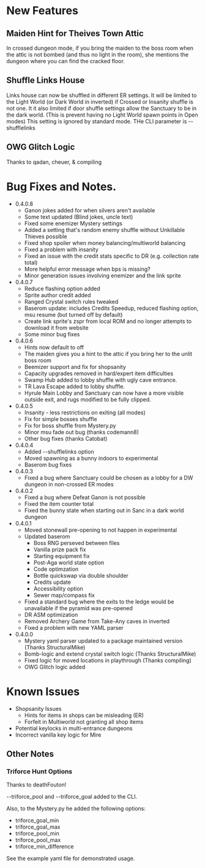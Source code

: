 # New Features

## Maiden Hint for Theives Town Attic

In crossed dungeon mode, if you bring the maiden to the boss room when the attic is not bombed (and thus no light in the room), she mentions the dungeon where you can find the cracked floor.

## Shuffle Links House

Links house can now be shuffled in different ER settings. It will be limited to the Light World (or Dark World in inverted) if Crossed or Insanity shuffle is not one. It it also limited if door shuffle settings allow the Sanctuary to be in the dark world. (This is prevent having no Light World spawn points in Open modes) This setting is ignored by standard mode. THe CLI parameter is --shufflelinks

## OWG Glitch Logic

Thanks to qadan, cheuer, & compiling

# Bug Fixes and Notes.

* 0.4.0.8
	* Ganon jokes added for when silvers aren't available
	* Some text updated (Blind jokes, uncle text)
	* Fixed some enemizer Mystery settings
	* Added a setting that's random enemy shuffle without Unkillable Thieves possible
	* Fixed shop spoiler when money balancing/multiworld balancing
	* Fixed a problem with insanity
	* Fixed an issue with the credit stats specific to DR (e.g. collection rate total)
	* More helpful error message when bps is missing?
	* Minor generation issues involving enemizer and the link sprite
* 0.4.0.7
	* Reduce flashing option added
	* Sprite author credit added
	* Ranged Crystal switch rules tweaked
	* Baserom update: includes Credits Speedup, reduced flashing option, msu resume (but turned off by default)
	* Create link sprite's zspr from local ROM and no longer attempts to download it from website
	* Some minor bug fixes
* 0.4.0.6
	* Hints now default to off
	* The maiden gives you a hint to the attic if you bring her to the unlit boss room
	* Beemizer support and fix for shopsanity
	* Capacity upgrades removed in hard/expert item difficulties
	* Swamp Hub added to lobby shuffle with ugly cave entrance.
	* TR Lava Escape added to lobby shuffle.
	* Hyrule Main Lobby and Sanctuary can now have a more visible outside exit, and rugs modified to be fully clipped. 
* 0.4.0.5
	* Insanity - less restrictions on exiting (all modes)
	* Fix for simple bosses shuffle
	* Fix for boss shuffle from Mystery.py
	* Minor msu fade out bug (thanks codemann8)
	* Other bug fixes (thanks Catobat)
* 0.4.0.4
	* Added --shufflelinks option
	* Moved spawning as a bunny indoors to experimental
	* Baserom bug fixes	
* 0.4.0.3
	* Fixed a bug where Sanctuary could be chosen as a lobby for a DW dungeon in non-crossed ER modes
* 0.4.0.2
	* Fixed a bug where Defeat Ganon is not possible
	* Fixed the item counter total
	* Fixed the bunny state when starting out in Sanc in a dark world dungeon
* 0.4.0.1
	* Moved stonewall pre-opening to not happen in experimental
	* Updated baserom
		* Boss RNG perseved between files
		* Vanilla prize pack fix
		* Starting equipment fix
		* Post-Aga world state option
		* Code optimzation
		* Bottle quickswap via double shoulder
		* Credits update
		* Accessibility option
		* Sewer map/compass fix
	* Fixed a standard bug where the exits to the ledge would be unavailable if the pyramid was pre-opened
	* DR ASM optimization
	* Removed Archery Game from Take-Any caves in inverted
	* Fixed a problem with new YAML parser
* 0.4.0.0
	* Mystery yaml parser updated to a package maintained version (Thanks StructuralMike)
	* Bomb-logic and extend crystal switch logic (Thanks StructuralMike)
	* Fixed logic for moved locations in playthrough (Thanks compiling)
	* OWG Glitch logic added

# Known Issues

* Shopsanity Issues
	* Hints for items in shops can be misleading (ER)
	* Forfeit in Multiworld not granting all shop items
* Potential keylocks in multi-entrance dungeons
* Incorrect vanilla key logic for Mire

## Other Notes

### Triforce Hunt Options

Thanks to deathFouton!

--triforce_pool and --triforce_goal added to the CLI. 

Also, to the Mystery.py he added the following options:
* triforce_goal_min
* triforce_goal_max
* triforce_pool_min
* triforce_pool_max
* triforce_min_difference

See the example yaml file for demonstrated usage.